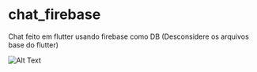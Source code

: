 # chat_firebase
Chat feito em flutter usando firebase como DB (Desconsidere os arquivos base do flutter) 

![Alt Text](https://media.giphy.com/media/SrdGhGFmmef021LNLa/giphy.gif?cid=790b7611d0ec4661fe4fb31b4ac639aa0c16bf4c58c8bbfd&rid=giphy.gif&ct=g)
